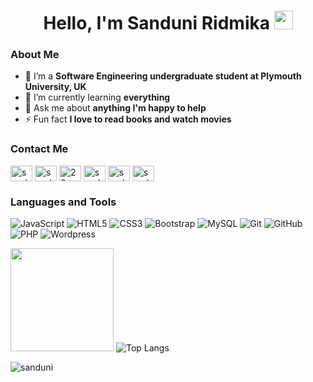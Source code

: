 ### <h1 align = "center"> Hello, I'm Sanduni Ridmika <img src="https://raw.githubusercontent.com/MartinHeinz/MartinHeinz/master/wave.gif" width="30px"> </h1>
<h3> About Me </h3>

- 🔭 I’m a **Software Engineering undergraduate student at Plymouth University, UK**
- 🌱 I’m currently learning **everything**
- 💬 Ask me about **anything I'm happy to help**
- ⚡ Fun fact **I love to read books and watch movies** 

<h3> Contact Me </h3>
<a href="https://www.linkedin.com/in/sanduni-ridmika-a6a2b9196/" target="blank"><img align="center" src="https://raw.githubusercontent.com/rahuldkjain/github-profile-readme-generator/master/src/images/icons/Social/linked-in-alt.svg" alt="sanduniridmika" height="25" width="35" /></a>
<a href="https://stackoverflow.com/users/13182070/sanduni" target="blank"><img align="center" src="https://raw.githubusercontent.com/rahuldkjain/github-profile-readme-generator/master/src/images/icons/Social/stack-overflow.svg" alt="sanduniridmika" height="25" width="35" /></a>
<a href="https://dev.to/28sanduni" target="blank"><img align="center" src="https://cdn.jsdelivr.net/npm/simple-icons@3.0.1/icons/dev-dot-to.svg" alt="28sanduni" height="25" width="35" /></a>
<a href="https://twitter.com/sanduni_ridmika" target="blank"><img align="center" src="https://raw.githubusercontent.com/rahuldkjain/github-profile-readme-generator/master/src/images/icons/Social/twitter.svg" alt="sanduniridmika" height="25" width="35" /></a>
<a href="https://www.instagram.com/sanduniii._/" target="blank"><img align="center" src="https://raw.githubusercontent.com/rahuldkjain/github-profile-readme-generator/master/src/images/icons/Social/instagram.svg" alt="sanduniridmika" height="25" width="35" /></a>
<a href="https://www.facebook.com/Sanduniiii/" target="blank"><img align="center" src="https://raw.githubusercontent.com/rahuldkjain/github-profile-readme-generator/master/src/images/icons/Social/facebook.svg" alt="sanduniridmika" height="25" width="35" /></a>

### Languages and Tools

![JavaScript](https://img.shields.io/badge/-JavaScript-black?style=flat-square&logo=javascript)
![HTML5](https://img.shields.io/badge/-HTML5-E34F26?style=flat-square&logo=html5&logoColor=white)
![CSS3](https://img.shields.io/badge/-CSS3-1572B6?style=flat-square&logo=css3)
![Bootstrap](https://img.shields.io/badge/-Bootstrap-563D7C?style=flat-square&logo=bootstrap)
![MySQL](https://img.shields.io/badge/-MySQL-black?style=flat-square&logo=mysql)
![Git](https://img.shields.io/badge/-Git-black?style=flat-square&logo=git)
![GitHub](https://img.shields.io/badge/-GitHub-181717?style=flat-square&logo=github)
![PHP](https://img.shields.io/badge/PHP-black?style=flat-square&logo=php)
![Wordpress](https://img.shields.io/badge/Wordpress-1572B6?style=flat-square&logo=wordpress)

<img
      height="165"
      src="https://github-readme-stats.vercel.app/api?username=Sanduni-Ridmika&show_icons=true&count_private=true&theme=light&hide=issues&include_all_commits=true"
    />
![Top Langs](https://github-readme-stats.vercel.app/api/top-langs/?username=Sanduni-Ridmika&layout=compact&theme=light)

<img src="https://komarev.com/ghpvc/?username=Sanduni-Ridmika&label=Profile%20views&color=0e75b6&style=flat" alt="sanduni" />

<!--
**Sanduni-Ridmika/Sanduni-Ridmika** is a ✨ _special_ ✨ repository because its `README.md` (this file) appears on your GitHub profile.

Here are some ideas to get you started:

- 🔭 I’m a Software Engineering undergraduate student at Plymouth University, UK
- 🌱 I’m currently learning everything I can
- 👯 I’m looking to collaborate on ...
- 🤔 I’m looking for help with ...
- 💬 Ask me about anything I'm happy to help
- 📫 How to reach me: ...
- 😄 Pronouns: ...
- ⚡ Fun fact: I love to read books and watch movies

-->
